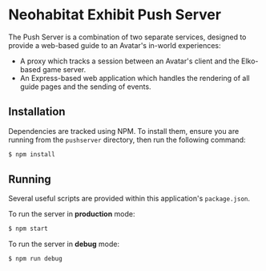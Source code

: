 Neohabitat Exhibit Push Server
==============================

The Push Server is a combination of two separate services, designed to provide a
web-based guide to an Avatar's in-world experiences:

 - A proxy which tracks a session between an Avatar's client and the Elko-based game
   server.
 - An Express-based web application which handles the rendering of all guide pages and
   the sending of events.

Installation
------------

Dependencies are tracked using NPM. To install them, ensure you are running from the
```pushserver``` directory, then run the following command:

```bash
$ npm install
```

Running
-------

Several useful scripts are provided within this application's ```package.json```.

To run the server in **production** mode:

```bash
$ npm start
```

To run the server in **debug** mode:

```bash
$ npm run debug
```
